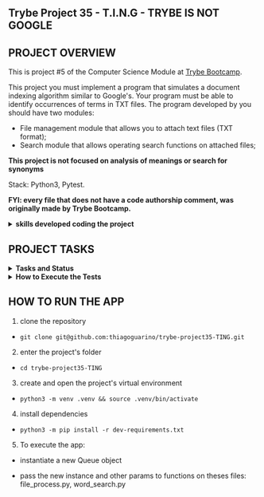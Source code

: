 ## Trybe Project 35 - T.I.N.G - TRYBE IS NOT GOOGLE


## PROJECT OVERVIEW

  This is project #5 of the Computer Science Module at [Trybe Bootcamp](https://www.betrybe.com/).

  This project you must implement a program that simulates a document indexing algorithm similar to Google's. Your program must be able to identify occurrences of terms in TXT files. The program developed by you should have two modules:

  - File management module that allows you to attach text files (TXT format);
  - Search module that allows operating search functions on attached files;

  **This project is not focused on analysis of meanings or search for synonyms**
  
  Stack: Python3, Pytest.

  <strong>FYI: every file that does not have a code authorship comment, was originally made by Trybe Bootcamp.</strong>

  <details>
    <summary>
      <b>skills developed coding the project</b>
    </summary>
    <ul>
      <li>handling Stacks</li>
      <li>handling Queues</li>
      <li>handling Linked Lists</li>
      <li>handling Doubly Linked Lists</li>
    </ul>
  </details>

## PROJECT TASKS

<details>
  <summary>
    <b>Tasks and Status</b>
  </summary>

  *Description* | *Status*
  --- | :---:
  1.1 - the `enqueue` method must add a value to the queue, modifying its size | :heavy_check_mark:
  1.2 - the `dequeue` method should remove the oldest element in the queue, modifying its size | :heavy_check_mark:
  1.3 - the `search` method must search for a value in the List using indexes | :heavy_check_mark:
  1.4 - the `search` method should raise an exception when the index is invalid | :heavy_check_mark:
  2.1 - when executing the `txt_importer` method it should return a structure containing the lines of the file | :heavy_check_mark:
  2.2 - when executing the `txt_importer` method with a TXT file that does not exist, the message should be displayed: `Arquivo {path_file} não encontrado` | :heavy_check_mark:
  2.3 - when executing the `txt_importer` method with an extension other than `.txt`, a message should be displayed: `Formato Inválido` | :heavy_check_mark:
  3.1 - when executing the `process` function with a file that already exists in the queue, the execution must ignore it | :heavy_check_mark:
  3.2 - when executing the function `process` successfully it should return message via `stdout` | :heavy_check_mark:
  4.1 - when executing the `remove` function successfully, it should return a message via `stdout` | :heavy_check_mark:
  4.2 - when executing the `remove` function a non-existent file should return the message `Não há elementos` | :heavy_check_mark:
  5.1 - when successfully executing the `file_metadata` function it should return a message via `stdout` | :heavy_check_mark:
  5.2 - when executing the `file_metadata` function with an invalid position, it should return the message `posição Inválida` | :heavy_check_mark:
  6 - Implement the tests for the `PriorityQueue` class capable of storing small files as a priority | :heavy_check_mark:
  7.1 - when executing the `exists_word` function successfully should return the correct structure | :heavy_check_mark:
  7.2 - when executing the `exists_word` function with nonexistent word, it should return an empty List | :heavy_check_mark:
  8.1 - when executing the `search_by_word` function successfully it should return the correct structure | :heavy_check_mark:
  8.2 - when executing the `search_by_word` function with a nonexistent word, it should return an empty List | :heavy_check_mark:

</details>

<details>
  <summary><strong>How to Execute the Tests</strong></summary>

  To execute the tests, first check if you have the virtual environment up and running.

  <strong>To Execute All tests:</strong> ```$ python3 -m pytest```

  the file `pyproject.toml` already correctly configures pytest. However, in case you have issues with that and want a complete explicit output, the command is:

  ```bash
  python3 -m pytest -s -vv
  ```

  In case you need to execute just one test file, use the command:

  ```bash
  python3 -m pytest tests/filename.py
  ```

  In case you need to execute just one test function, use the command:

  ```bash
  python3 -m pytest -k test_function_name
  ```

  If you wish that the tests stop from being executed when the first error happens, use the param `-x`

  ```bash
  python3 -m pytest -x tests/filename.py
  ```

  To execute a specific test of a file, type the command:

  ```bash
  python3 -m pytest tests/filename.py::test_function_name
  ```
</details>


## HOW TO RUN THE APP


1. clone the repository

  - `git clone git@github.com:thiagoguarino/trybe-project35-TING.git`

2. enter the project's folder 

  - `cd trybe-project35-TING`

3. create and open the project's virtual environment

- `python3 -m venv .venv && source .venv/bin/activate`

4. install dependencies

- `python3 -m pip install -r dev-requirements.txt`

5. To execute the app:

- instantiate a new Queue object

- pass the new instance and other params to functions on theses files: file_process.py, word_search.py
